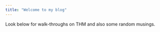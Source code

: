 ```yaml
---
title: "Welcome to my blog"
---
```


Look below for walk-throughs on THM and also some random musings.
